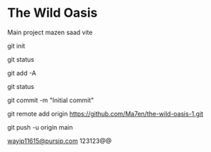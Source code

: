 # The Wild Oasis

Main project mazen saad
vite

<!-- github -->

git init

git status

git add -A

git status

git commit -m "Initial commit"

git remote add origin https://github.com/Ma7en/the-wild-oasis-1.git

git push -u origin main

<!-- email and password -->

wayip11615@pursip.com
123123@@
